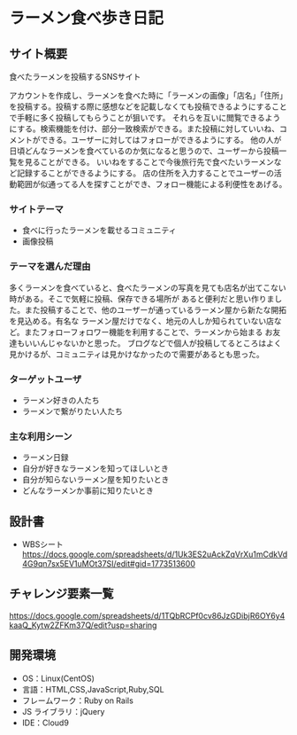 # ラーメン食べ歩き日記


## サイト概要

食べたラーメンを投稿するSNSサイト

アカウントを作成し、ラーメンを食べた時に「ラーメンの画像」「店名」「住所」を投稿する。投稿する際に感想などを記載しなくても投稿できるようにすることで手軽に多く投稿してもらうことが狙いです。
それらを互いに閲覧できるようにする。検索機能を付け、部分一致検索ができる。また投稿に対していいね、コメントができる。ユーザーに対してはフォローができるようにする。
他の人が日頃どんなラーメンを食べているのか気になると思うので、ユーザーから投稿一覧を見ることができる。
いいねをすることで今後旅行先で食べたいラーメンなど記録することができるようにする。
店の住所を入力することでユーザーの活動範囲が似通ってる人を探すことができ、フォロー機能による利便性をあげる。


### サイトテーマ

- 食べに行ったラーメンを載せるコミュニティ
- 画像投稿
### テーマを選んだ理由

多くラーメンを食べていると、食べたラーメンの写真を見ても店名が出てこない時がある。そこで気軽に投稿、保存できる場所が
あると便利だと思い作りました。また投稿することで、他のユーザーが通っているラーメン屋から新たな開拓を見込める。有名な
ラーメン屋だけでなく、地元の人しか知られていない店など。またフォローフォロワー機能を利用することで、ラーメンから始まる
お友達もいいんじゃないかと思った。
ブログなどで個人が投稿してるところはよく見かけるが、コミュニティは見かけなかったので需要があるとも思った。

### ターゲットユーザ

- ラーメン好きの人たち
- ラーメンで繋がりたい人たち

### 主な利用シーン

- ラーメン日録
- 自分が好きなラーメンを知ってほしいとき
- 自分が知らないラーメン屋を知りたいとき
- どんなラーメンか事前に知りたいとき

## 設計書

- WBSシート<https://docs.google.com/spreadsheets/d/1Uk3ES2uAckZqVrXu1mCdkVd4G9qn7sx5EV1uMOt37SI/edit#gid=1773513600>

## チャレンジ要素一覧

<https://docs.google.com/spreadsheets/d/1TQbRCPf0cv86JzGDibjR6OY6y4kaaQ_Kytw2ZFKm37Q/edit?usp=sharing>

## 開発環境

- OS：Linux(CentOS)
- 言語：HTML,CSS,JavaScript,Ruby,SQL
- フレームワーク：Ruby on Rails
- JS ライブラリ：jQuery
- IDE：Cloud9
